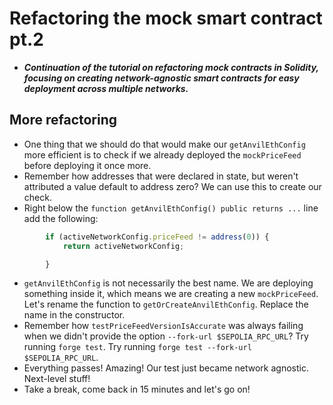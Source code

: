 # Refactoring the mock smart contract pt.2
- ***Continuation of the tutorial on refactoring mock contracts in Solidity, focusing on creating network-agnostic smart contracts for easy deployment across multiple networks.***

## More refactoring
- One thing that we should do that would make our `getAnvilEthConfig` more efficient is to check if we already deployed the `mockPriceFeed` before deploying it once more.
- Remember how addresses that were declared in state, but weren't attributed a value default to address zero? We can use this to create our check.
- Right below the `function getAnvilEthConfig() public returns ...` line add the following:
```javascript
        if (activeNetworkConfig.priceFeed != address(0)) {
            return activeNetworkConfig;

        }
```

- `getAnvilEthConfig` is not necessarily the best name. We are deploying something inside it, which means we are creating a new `mockPriceFeed`. Let's rename the function to `getOrCreateAnvilEthConfig`. Replace the name in the constructor.
- Remember how `testPriceFeedVersionIsAccurate` was always failing when we didn't provide the option `--fork-url $SEPOLIA_RPC_URL`? Try running `forge test`. Try running `forge test --fork-url $SEPOLIA_RPC_URL`.
- Everything passes! Amazing! Our test just became network agnostic. Next-level stuff!
- Take a break, come back in 15 minutes and let's go on!

